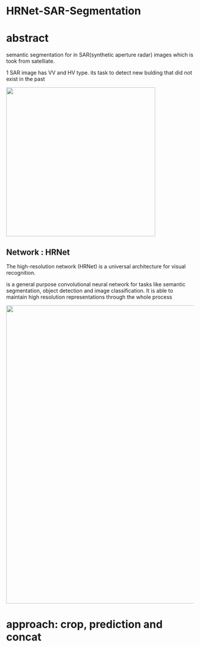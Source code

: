 # HRNet-SAR-Segmentation


# abstract

semantic segmentation for in SAR(synthetic aperture radar) images which is took from satelliate.

1 SAR image has VV and HV type. its task to detect new bulding that did not exist in the past

<img src="https://user-images.githubusercontent.com/48679574/132123393-eef67a13-83b5-46b1-845b-7539ef6dba01.png" width="400px">


## Network : HRNet

The high-resolution network (HRNet) is a universal architecture for visual recognition.

is a general purpose convolutional neural network for tasks like semantic segmentation, object detection and image classification. It is able to maintain high resolution representations through the whole process

<img src="https://user-images.githubusercontent.com/48679574/132123348-925e4648-cdfa-43f0-98fd-f97e87947056.png" width="800px">


# approach: crop, prediction and concat





